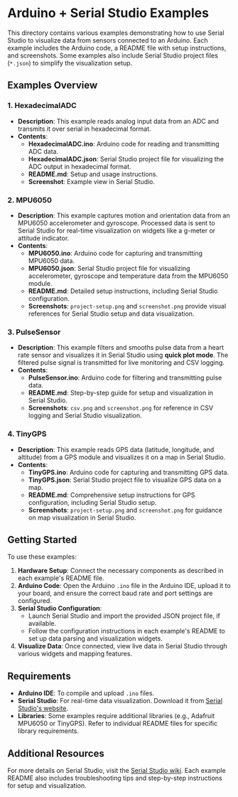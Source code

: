 # Arduino + Serial Studio Examples

This directory contains various examples demonstrating how to use Serial Studio to visualize data from sensors connected to an Arduino. Each example includes the Arduino code, a README file with setup instructions, and screenshots. Some examples also include Serial Studio project files (`*.json`) to simplify the visualization setup.

## Examples Overview

### 1. HexadecimalADC
- **Description**: This example reads analog input data from an ADC and transmits it over serial in hexadecimal format.
- **Contents**:
  - **HexadecimalADC.ino**: Arduino code for reading and transmitting ADC data.
  - **HexadecimalADC.json**: Serial Studio project file for visualizing the ADC output in hexadecimal format.
  - **README.md**: Setup and usage instructions.
  - **Screenshot**: Example view in Serial Studio.
  
### 2. MPU6050
- **Description**: This example captures motion and orientation data from an MPU6050 accelerometer and gyroscope. Processed data is sent to Serial Studio for real-time visualization on widgets like a g-meter or attitude indicator.
- **Contents**:
  - **MPU6050.ino**: Arduino code for capturing and transmitting MPU6050 data.
  - **MPU6050.json**: Serial Studio project file for visualizing accelerometer, gyroscope and temperature data from the MPU6050 module.
  - **README.md**: Detailed setup instructions, including Serial Studio configuration.
  - **Screenshots**: `project-setup.png` and `screenshot.png` provide visual references for Serial Studio setup and data visualization.

### 3. PulseSensor
- **Description**: This example filters and smooths pulse data from a heart rate sensor and visualizes it in Serial Studio using **quick plot mode**. The filtered pulse signal is transmitted for live monitoring and CSV logging.
- **Contents**:
  - **PulseSensor.ino**: Arduino code for filtering and transmitting pulse data.
  - **README.md**: Step-by-step guide for setup and visualization in Serial Studio.
  - **Screenshots**: `csv.png` and `screenshot.png` for reference in CSV logging and Serial Studio visualization.

### 4. TinyGPS
- **Description**: This example reads GPS data (latitude, longitude, and altitude) from a GPS module and visualizes it on a map in Serial Studio.
- **Contents**:
  - **TinyGPS.ino**: Arduino code for capturing and transmitting GPS data.
  - **TinyGPS.json**: Serial Studio project file to visualize GPS data on a map.
  - **README.md**: Comprehensive setup instructions for GPS configuration, including Serial Studio setup.
  - **Screenshots**: `project-setup.png` and `screenshot.png` for guidance on map visualization in Serial Studio.

## Getting Started

To use these examples:

1. **Hardware Setup**: Connect the necessary components as described in each example's README file.
2. **Arduino Code**: Open the Arduino `.ino` file in the Arduino IDE, upload it to your board, and ensure the correct baud rate and port settings are configured.
3. **Serial Studio Configuration**: 
   - Launch Serial Studio and import the provided JSON project file, if available.
   - Follow the configuration instructions in each example's README to set up data parsing and visualization widgets.
4. **Visualize Data**: Once connected, view live data in Serial Studio through various widgets and mapping features.

## Requirements

- **Arduino IDE**: To compile and upload `.ino` files.
- **Serial Studio**: For real-time data visualization. Download it from [Serial Studio's website](https://serial-studio.github.io/).
- **Libraries**: Some examples require additional libraries (e.g., Adafruit MPU6050 or TinyGPS). Refer to individual README files for specific library requirements.

## Additional Resources

For more details on Serial Studio, visit the [Serial Studio wiki](https://github.com/Serial-Studio/Serial-Studio/wiki). Each example README also includes troubleshooting tips and step-by-step instructions for setup and visualization.
